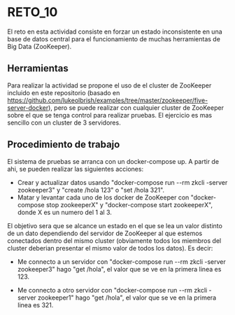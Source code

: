 # RETO_10

El reto en esta actividad consiste en forzar un estado inconsistente en una base de datos central para el funcionamiento de muchas herramientas de Big Data (ZooKeeper).

## Herramientas

Para realizar la actividad se propone el uso de el cluster de ZooKeeper incluido en este repositorio (basado en https://github.com/lukeolbrish/examples/tree/master/zookeeper/five-server-docker), pero se puede realizar con cualquier cluster de ZooKeeper sobre el que se tenga control para realizar pruebas. El ejercicio es mas sencillo con un cluster de 3 servidores.

## Procedimiento de trabajo

El sistema de pruebas se arranca con un docker-compose up. A partir de ahi, se pueden realizar las siguientes acciones:

- Crear y actualizar datos usando "docker-compose run --rm zkcli -server zookeeper3" y "create /hola 123" o "set /hola 321".
- Matar y levantar cada uno de los docker de ZooKeeper con "docker-compose stop zookeeperX" y "docker-compose start zookeeperX", donde X es un numero del 1 al 3.

El objetivo sera que se alcance un estado en el que se lea un valor distinto de un dato dependiendo del servidor de ZooKeeper al  que  estemos conectados dentro del mismo cluster (obviamente todos los miembros del cluster deberian presentar el mismo valor de  todos  los datos). Es decir:

- Me connecto a un servidor con "docker-compose run --rm zkcli -server zookeeper3" hago "get /hola", el valor que se ve en la primera linea es 123.

- Me connecto a otro servidor con "docker-compose run --rm zkcli -server zookeeper1" hago "get /hola", el valor que se ve en la primera linea es 321.
